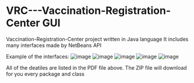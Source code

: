 # VRC---Vaccination-Registration-Center GUI 

Vaccination-Registration-Center project written in Java language
It includes many interfaces made by NetBeans API

Example of the interfaces:
![image](https://user-images.githubusercontent.com/102144973/221851942-e696665a-163a-4a66-a417-ebd6f3ee890c.png)
![image](https://user-images.githubusercontent.com/102144973/221852947-e74fbc6c-79cc-4959-8ce7-cb95ae91010c.png)
![image](https://user-images.githubusercontent.com/102144973/221853006-9d2b9252-deb3-4e00-bef9-ed74fda92167.png)
![image](https://user-images.githubusercontent.com/102144973/221853054-f4720685-09c5-4259-9a26-e82becebd248.png)
![image](https://user-images.githubusercontent.com/102144973/221853127-160d182d-b8a2-4385-8ba9-ab88b3862e7c.png)


All of the deatiles are listed in the PDF file above.
The ZIP file will download for you every package and class

